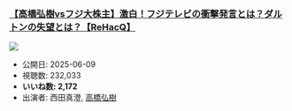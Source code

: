 ### [【高橋弘樹vsフジ大株主】激白！フジテレビの衝撃発言とは？ダルトンの失望とは？【ReHacQ】](https://www.youtube.com/watch?v=IMTeNUar-N4)
[![](https://img.youtube.com/vi/IMTeNUar-N4/sddefault.jpg)](https://www.youtube.com/watch?v=IMTeNUar-N4)
-   公開日: 2025-06-09
-   視聴数: 232,033
-   **いいね数: 2,172**
-   出演者: 西田真澄, [高橋弘樹](/rehacq_fan/people/高橋弘樹 "wikilink")
